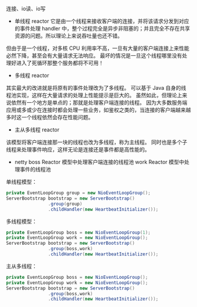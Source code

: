 
连接、io读、io写

* 单线程 reactor
它是由一个线程来接收客户端的连接，并将该请求分发到对应的事件处理 handler 中，整个过程完全是异步非阻塞的；并且完全不存在共享资源的问题。所以理论上来说吞吐量也还不错。

但由于是一个线程，对多核 CPU 利用率不高，一旦有大量的客户端连接上来性能必然下降，甚至会有大量请求无法响应。
最坏的情况是一旦这个线程哪里没有处理好进入了死循环那整个服务都将不可用！

* 多线程 reactor

其实最大的改进就是将原有的事件处理改为了多线程。
可以基于 Java 自身的线程池实现，这样在大量请求的处理上性能提示是巨大的。
虽然如此，但理论上来说依然有一个地方是单点的；那就是处理客户端连接的线程。
因为大多数服务端应用或多或少在连接时都会处理一些业务，如鉴权之类的，当连接的客户端越来越多时这一个线程依然会存在性能问题。

* 主从多线程 reactor

该模型将客户端连接那一块的线程也改为多线程，称为主线程。
同时也是多个子线程来处理事件响应，这样无论是连接还是事件都是高性能的。

* netty
boss Reactor 模型中处理客户端连接的线程池
work Reactor 模型中处理事件的线程池

单线程模型：

```java
private EventLoopGroup group = new NioEventLoopGroup();
ServerBootstrap bootstrap = new ServerBootstrap()
                .group(group)
                .childHandler(new HeartbeatInitializer());
```

多线程模型：

```java
private EventLoopGroup boss = new NioEventLoopGroup(1);
private EventLoopGroup work = new NioEventLoopGroup();
ServerBootstrap bootstrap = new ServerBootstrap()
                .group(boss,work)
                .childHandler(new HeartbeatInitializer());
```
                
主从多线程：

```java
private EventLoopGroup boss = new NioEventLoopGroup();
private EventLoopGroup work = new NioEventLoopGroup();
ServerBootstrap bootstrap = new ServerBootstrap()
                .group(boss,work)
                .childHandler(new HeartbeatInitializer());
```
